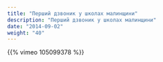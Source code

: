 ```yaml
---
title: "Перший дзвоник у школах малинщини"
description: "Перший дзвоник у школах малинщини"
date: "2014-09-02"
weight: "40"
---
```


{{% vimeo 105099378 %}}
